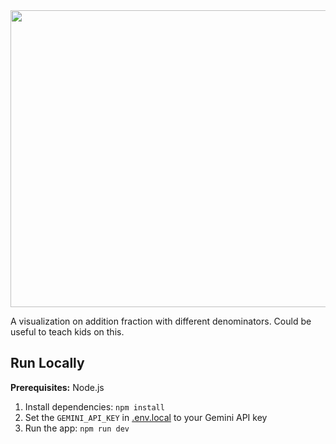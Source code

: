 <div align="center">
<img width="1200" height="475" src="[https://github.com/user-attachments/assets/0aa67016-6eaf-458a-adb2-6e31a0763ed6](https://github.com/user-attachments/assets/4d20d0b7-ba0c-4b65-9ed6-f44a2b9013ce)" />
</div>

A visualization on addition fraction with different denominators. Could be useful to teach kids on this.

## Run Locally

**Prerequisites:**  Node.js


1. Install dependencies:
   `npm install`
2. Set the `GEMINI_API_KEY` in [.env.local](.env.local) to your Gemini API key
3. Run the app:
   `npm run dev`




